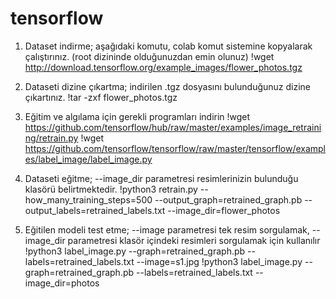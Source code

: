 # tensorflow

1) Dataset indirme; aşağıdaki komutu, colab komut sistemine kopyalarak çalıştırınız. (root dizininde olduğunuzdan emin olunuz)
  !wget http://download.tensorflow.org/example_images/flower_photos.tgz

2) Dataseti dizine çıkartma; indirilen .tgz dosyasını bulunduğunuz dizine çıkartınız.
	!tar -zxf flower_photos.tgz

3) Eğitim ve algılama için gerekli programları indirin
	!wget https://github.com/tensorflow/hub/raw/master/examples/image_retraining/retrain.py
	!wget https://github.com/tensorflow/tensorflow/raw/master/tensorflow/examples/label_image/label_image.py
	
3) Dataseti eğitme; --image_dir parametresi resimlerinizin bulunduğu klasörü belirtmektedir.
	!python3 retrain.py --how_many_training_steps=500 --output_graph=retrained_graph.pb --output_labels=retrained_labels.txt --image_dir=flower_photos

4) Eğitilen modeli test etme; --image parametresi tek resim sorgulamak, --image_dir parametresi klasör içindeki resimleri sorgulamak için kullanılır
	!python3 label_image.py --graph=retrained_graph.pb --labels=retrained_labels.txt --image=s1.jpg
	!python3 label_image.py --graph=retrained_graph.pb --labels=retrained_labels.txt --image_dir=photos
